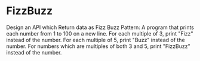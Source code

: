 # FizzBuzz
Design an API which Return data as Fizz Buzz Pattern:  A program that prints each number from 1 to 100 on a new line.  For each multiple of 3, print "Fizz" instead of the number.  For each multiple of 5, print "Buzz" instead of the number.  For numbers which are multiples of both 3 and 5, print "FizzBuzz" instead of the number.
